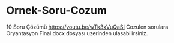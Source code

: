 # Ornek-Soru-Cozum
10 Soru Çözümü
https://youtu.be/wTk3xVuQaSI
Cozulen sorulara Oryantasyon Final.docx dosyası uzerinden ulasabilirsiniz. 
